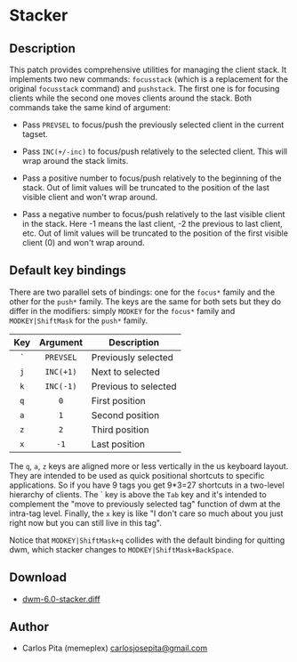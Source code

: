Stacker
=======

Description
-----------

This patch provides comprehensive utilities for managing the client stack. It implements
two new commands: `focusstack` (which is a replacement for the original `focusstack`
command) and `pushstack`. The first one is for focusing clients while the second one moves
clients around the stack. Both commands take the same kind of argument:

* Pass `PREVSEL` to focus/push the previously selected client in the current tagset.

* Pass `INC(+/-inc)` to focus/push relatively to the selected client. This will wrap
  around the stack limits.

* Pass a positive number to focus/push relatively to the beginning of the stack. Out of
  limit values will be truncated to the position of the last visible client and won't wrap
  around.

* Pass a negative number to focus/push relatively to the last visible client in the stack.
  Here -1 means the last client, -2 the previous to last client, etc. Out of limit values
  will be truncated to the position of the first visible client (0) and won't wrap
  around.

Default key bindings
--------------------

There are two parallel sets of bindings: one for the `focus*` family and the other for the
`push*` family. The keys are the same for both sets but they do differ in the modifiers:
simply `MODKEY` for the `focus*` family and `MODKEY|ShiftMask` for the `push*` family.

  Key   |  Argument   |   Description
:------:|:-----------:|-----------------------
  \`    |   `PREVSEL` |  Previously selected
  `j`   |   `INC(+1)` |  Next to selected
  `k`   |   `INC(-1)` |  Previous to selected
  `q`   |     `0`     |  First position
  `a`   |     `1`     |  Second position
  `z`   |     `2`     |  Third position
  `x`   |    `-1`     |  Last position

The `q`, `a`, `z` keys are aligned more or less vertically in the us keyboard layout. They
are intended to be used as quick positional shortcuts to specific applications. So if you
have 9 tags you get 9\*3=27 shortcuts in a two-level hierarchy of clients. The \` key is
above the `Tab` key and it's intended to complement the "move to previously selected
tag" function of dwm at the intra-tag level. Finally, the `x` key is like "I don't care so
much about you just right now but you can still live in this tag".

Notice that `MODKEY|ShiftMask+q` collides with the default binding for quitting dwm, which
stacker changes to `MODKEY|ShiftMask+BackSpace`.

Download
--------

* [dwm-6.0-stacker.diff](dwm-6.0-stacker.diff)

Author
------

* Carlos Pita (memeplex) <carlosjosepita@gmail.com>
